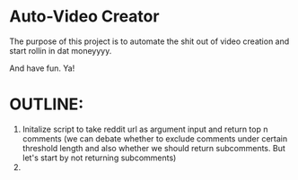 # Auto-Video Creator

The purpose of this project is to automate the shit out of video creation and start rollin in dat moneyyyy.

And have fun.
Ya!

# OUTLINE:
1) Initalize script to take reddit url as argument input and return top n comments (we can debate whether to exclude comments under certain threshold length and also whether we should return subcomments. But let's start by not returning subcomments)
2) 
